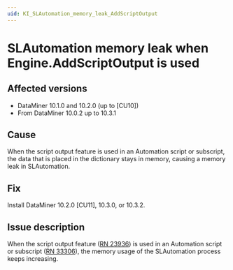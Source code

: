 ```yaml
---
uid: KI_SLAutomation_memory_leak_AddScriptOutput
---
```


# SLAutomation memory leak when Engine.AddScriptOutput is used

## Affected versions

- DataMiner 10.1.0 and 10.2.0 (up to [CU10])
- From DataMiner 10.0.2 up to 10.3.1

## Cause

When the script output feature is used in an Automation script or subscript, the data that is placed in the dictionary stays in memory, causing a memory leak in SLAutomation.

## Fix

Install DataMiner 10.2.0 [CU11], 10.3.0, or 10.3.2.

## Issue description

When the script output feature ([RN 23936](xref:General_Main_Release_10.1.0_new_features_5#possibility-to-add-update-or-clear-the-script-output-id-23936)) is used in an Automation script or subscript ([RN 33306](xref:General_Feature_Release_10.2.7#new-subscript-option-extendederrorinfo-id-33306)), the memory usage of the SLAutomation process keeps increasing.
